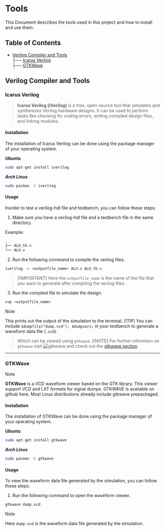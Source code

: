 # Tools

This Document describes the tools used in this project and how to install and use them.

## Table of Contents

* [Verilog Compiler and Tools](#verilog-compiler-and-tools) <br>
├── [Icarus Verilog](#icarus-verilog) <br>
├── [GTKWave](#gtkwave) <br>

## Verilog Compiler and Tools

### Icarus Verilog

> **Icarus Verilog (iVerilog)** is a free, open-source tool that simulates and synthesizes Verilog hardware designs. It can be used to perform tasks like checking for coding errors, writing compiled design files, and linking modules.

#### Installation

The installation of Icarus Verilog can be done using the package manager of your operating system.

**_Ubuntu_**

```bash
sudo apt-get install iverilog
```

**_Arch Linux_**

```bash
sudo pacman -S iverilog
```

#### Usage

Inorder to test a verilog-hdl file and testbench, you can follow these steps:

1. Make sure you have a verilog-hdl file and a testbench file in the same directory.

Example:

```bash
.
├── ALU_tb.v
└── ALU.v
```

2. Run the following command to compile the verilog files.

```bash
iverilog -o <outputfile_name> ALU.v ALU_tb.v
```

> [!IMPORTANT] Here the `outputfile_name` is the name of the file that you want to generate after compiling the verilog files.

3. Run the compiled file to simulate the design.

```bash
vvp <outputfile_name>
```

> [!NOTE]
> This prints out the output of the simulation to the terminal.
> [!TIP]
> You can include `$dumpfile("dump.vcd"); $dumpvars;` in your testbench to generate a waveform data file (`.vcd`).
> > Which can be viewed using `gtkwave`.
> > [!NOTE] For further informtion on `gtkwave` visit ![gtkwave](https://gtkwave.sourceforge.io/gtkwave.png) and check out the [gtkwave section](###GTKWave)

---

### GTKWave

> [!NOTE]
> **GTKWave** is a VCD waveform viewer based on the GTK library. This viewer support VCD and LXT formats for signal dumps. GTKWAVE is available on github here. Most Linux distributions already include gtkwave prepackaged.

#### Installation

The installation of GTKWave can be done using the package manager of your operating system.

**_Ubuntu_**

```bash
sudo apt-get install gtkwave
```

**_Arch Linux_**

```bash
sudo pacman -S gtkwave
```

#### Usage

To view the waveform data file generated by the simulation, you can follow these steps:

1. Run the following command to open the waveform viewer.

```bash
gtkwave dump.vcd
```

> [!NOTE]
> Here `dump.vcd` is the waveform data file generated by the simulation.
